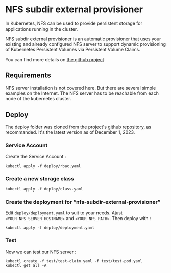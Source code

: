 # NFS subdir external provisioner

In Kubernetes, NFS can be used to provide persistent storage for applications running in the cluster.

NFS subdir external provisioner is an automatic provisioner that uses your existing and already configured NFS server to support dynamic provisioning of Kubernetes Persistent Volumes via Persistent Volume Claims.

You can find more details on [the github project](https://github.com/kubernetes-sigs/nfs-subdir-external-provisioner)

## Requirements

NFS server installation is not covered here. But there are several simple examples on the Internet.
The NFS server has to be reachable from each node of the kubernetes cluster.

## Deploy
The deploy folder was cloned from the project's github repository, as recommanded. It's the latest version as of December 1, 2023.

### Service Account
Create the Service Account :
```
kubectl apply -f deploy/rbac.yaml
```

### Create a new storage class
```
kubectl apply -f deploy/class.yaml
```

### Create the deployment for “nfs-subdir-external-provisioner”
Edit `deploy/deployment.yaml` to suit to your needs. Ajust `<YOUR_NFS_SERVER_HOSTNAME>` and `<YOUR_NFS_PATH>`.
Then deploy with :
```
kubectl apply -f deploy/deployment.yaml
```

### Test
Now we can test our NFS server :
```
kubectl create -f test/test-claim.yaml -f test/test-pod.yaml
kubectl get all -A
```
